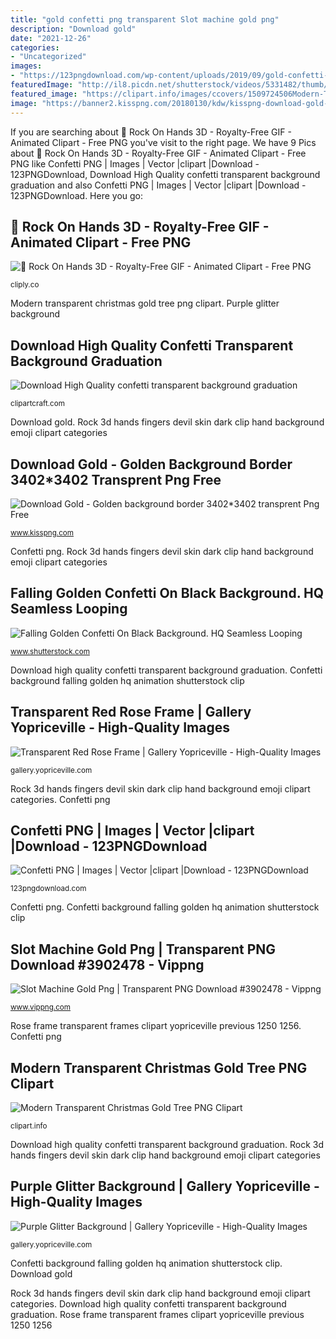 ```yaml
---
title: "gold confetti png transparent Slot machine gold png"
description: "Download gold"
date: "2021-12-26"
categories:
- "Uncategorized"
images:
- "https://123pngdownload.com/wp-content/uploads/2019/09/gold-confetti-png.png"
featuredImage: "http://il8.picdn.net/shutterstock/videos/5331482/thumb/1.jpg"
featured_image: "https://clipart.info/images/ccovers/1509724506Modern-Transparent_Christmas_Gold_Tree_PNG_Clipart.png"
image: "https://banner2.kisspng.com/20180130/kdw/kisspng-download-gold-golden-background-border-5a7036805e6d37.9905360815173034243868.jpg"
---
```


If you are searching about 🤘 Rock On Hands 3D - Royalty-Free GIF - Animated Clipart - Free PNG you've visit to the right page. We have 9 Pics about 🤘 Rock On Hands 3D - Royalty-Free GIF - Animated Clipart - Free PNG like Confetti PNG | Images | Vector |clipart |Download - 123PNGDownload, Download High Quality confetti transparent background graduation and also Confetti PNG | Images | Vector |clipart |Download - 123PNGDownload. Here you go:

## 🤘 Rock On Hands 3D - Royalty-Free GIF - Animated Clipart - Free PNG

![🤘 Rock On Hands 3D - Royalty-Free GIF - Animated Clipart - Free PNG](https://cliply.co/wp-content/uploads/2020/08/432008940_ROCK_ON_HANDS_3D_DARK_SKIN_TONE_400.png "Download high quality confetti transparent background graduation")

<small>cliply.co</small>

Modern transparent christmas gold tree png clipart. Purple glitter background

## Download High Quality Confetti Transparent Background Graduation

![Download High Quality confetti transparent background graduation](https://clipartcraft.com/images/confetti-transparent-background-graduation-9.png "Confetti png")

<small>clipartcraft.com</small>

Download gold. Rock 3d hands fingers devil skin dark clip hand background emoji clipart categories

## Download Gold - Golden Background Border 3402*3402 Transprent Png Free

![Download Gold - Golden background border 3402*3402 transprent Png Free](https://banner2.kisspng.com/20180130/kdw/kisspng-download-gold-golden-background-border-5a7036805e6d37.9905360815173034243868.jpg "Rock 3d hands fingers devil skin dark clip hand background emoji clipart categories")

<small>www.kisspng.com</small>

Confetti png. Rock 3d hands fingers devil skin dark clip hand background emoji clipart categories

## Falling Golden Confetti On Black Background. HQ Seamless Looping

![Falling Golden Confetti On Black Background. HQ Seamless Looping](http://il8.picdn.net/shutterstock/videos/5331482/thumb/1.jpg "Transparent red rose frame")

<small>www.shutterstock.com</small>

Download high quality confetti transparent background graduation. Confetti background falling golden hq animation shutterstock clip

## Transparent Red Rose Frame | Gallery Yopriceville - High-Quality Images

![Transparent Red Rose Frame | Gallery Yopriceville - High-Quality Images](http://gallery.yopriceville.com/var/resizes/Frames/Transparent_Red_Rose_Frame.png?m=1433364627 "Confetti png")

<small>gallery.yopriceville.com</small>

Rock 3d hands fingers devil skin dark clip hand background emoji clipart categories. Confetti png

## Confetti PNG | Images | Vector |clipart |Download - 123PNGDownload

![Confetti PNG | Images | Vector |clipart |Download - 123PNGDownload](https://123pngdownload.com/wp-content/uploads/2019/09/gold-confetti-png.png "Falling golden confetti on black background. hq seamless looping")

<small>123pngdownload.com</small>

Confetti png. Confetti background falling golden hq animation shutterstock clip

## Slot Machine Gold Png | Transparent PNG Download #3902478 - Vippng

![Slot Machine Gold Png | Transparent PNG Download #3902478 - Vippng](https://www.vippng.com/png/detail/390-3902478_slot-machine-gold-png.png "Tree transparent christmas clipart background clip gold modern trees cliparts xmas freeiconspng library icons resolution yopriceville holiday backgrounds downloads category")

<small>www.vippng.com</small>

Rose frame transparent frames clipart yopriceville previous 1250 1256. Confetti png

## Modern Transparent Christmas Gold Tree PNG Clipart

![Modern Transparent Christmas Gold Tree PNG Clipart](https://clipart.info/images/ccovers/1509724506Modern-Transparent_Christmas_Gold_Tree_PNG_Clipart.png "Download high quality confetti transparent background graduation")

<small>clipart.info</small>

Download high quality confetti transparent background graduation. Rock 3d hands fingers devil skin dark clip hand background emoji clipart categories

## Purple Glitter Background | Gallery Yopriceville - High-Quality Images

![Purple Glitter Background | Gallery Yopriceville - High-Quality Images](http://gallery.yopriceville.com/var/resizes/Backgrounds/Purple_Glitter_Background.jpg?m=1450044899 "Rose frame transparent frames clipart yopriceville previous 1250 1256")

<small>gallery.yopriceville.com</small>

Confetti background falling golden hq animation shutterstock clip. Download gold

Rock 3d hands fingers devil skin dark clip hand background emoji clipart categories. Download high quality confetti transparent background graduation. Rose frame transparent frames clipart yopriceville previous 1250 1256
